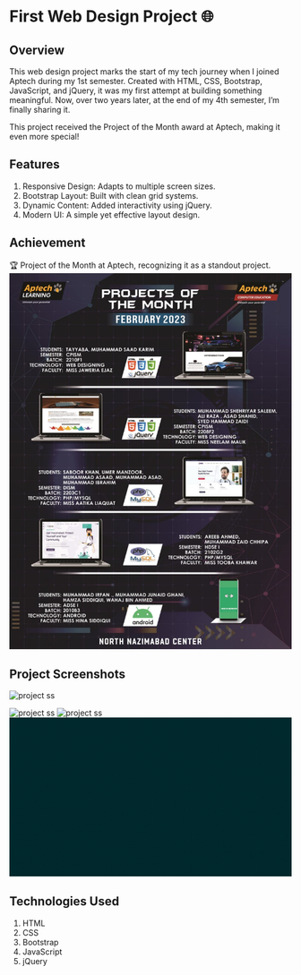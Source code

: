 # First Web Design Project 🌐
## Overview
This web design project marks the start of my tech journey when I joined Aptech during my 1st semester. Created with HTML, CSS, Bootstrap, JavaScript, and jQuery, it was my first attempt at building something meaningful. Now, over two years later, at the end of my 4th semester, I’m finally sharing it.

This project received the Project of the Month award at Aptech, making it even more special!

## Features
1. Responsive Design: Adapts to multiple screen sizes.
2. Bootstrap Layout: Built with clean grid systems.
3. Dynamic Content: Added interactivity using jQuery.
4. Modern UI: A simple yet effective layout design.

## Achievement
🏆 Project of the Month at Aptech, recognizing it as a standout project.
![Achievement](Project%20Screenshots/5.jpeg)

## Project Screenshots
![project ss](Project%20Screenshots/1.png)

![project ss](Project%20Screenshots/3.png)
![project ss](Project%20Screenshots/origami.gif)
![project ss](Project%20Screenshots/p3.gif)

## Technologies Used
1. HTML
2. CSS
3. Bootstrap
4. JavaScript
5. jQuery
